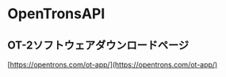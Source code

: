 # OpenTronsAPI

## OT-2ソフトウェアダウンロードページ

[https://opentrons.com/ot-app/](https://opentrons.com/ot-app/)